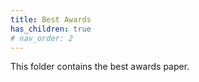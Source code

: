 ```yaml
---
title: Best Awards
has_children: true
# nav_order: 2
---
```

This folder contains the best awards paper.
